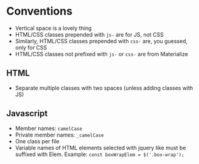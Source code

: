 Conventions
===========

* Vertical space is a lovely thing
* HTML/CSS classes prepended with `js-` are for JS, not CSS
* Similarly, HTML/CSS classes prepended with `css-` are, you guessed, only for CSS
* HTML/CSS classes not prefixed with `js-` or `css-` are from Materialize

HTML
----

* Separate multiple classes with two spaces (unless adding classes with JS)

Javascript
----------

* Member names: `camelCase`
* Private member names: `_camelCase`
* One class per file
* Variable names of HTML elements selected with jquery like must be suffixed with Elem. Example: `const boxWrapElem = $('.box-wrap');`

